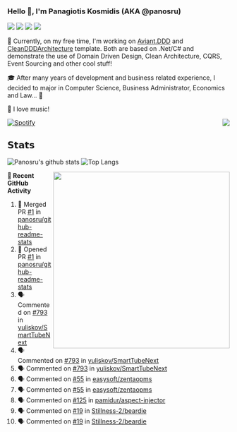 ### Hello 👋, I'm Panagiotis Kosmidis (AKA @panosru)

[![](https://visitor-badge.glitch.me/badge?page_id=panosru-github-profile)](https://github.com/panosru) [![](https://img.shields.io/badge/-Panagiotis%20Kosmidis-blue?style=flat-square&logo=Linkedin&logoColor=white&link=https://www.linkedin.com/in/panagiotiskosmidis/)](https://www.linkedin.com/in/panagiotiskosmidis/) [![](https://img.shields.io/badge/-Europass%20CV-blue?style=flat-square&logo=microsoft-word&logoColor=white&link=https://europa.eu/!yX83UF)](https://europa.eu/!yX83UF) [![](https://img.shields.io/badge/-@panosru-%231DA1F2?style=flat-square&logo=twitter&logoColor=ffffff)](https://twitter.com/panosru)

🔭 Currently, on my free time, I'm working on [Aviant.DDD](https://github.com/panosru/Aviant.DDD) and [CleanDDDArchitecture](https://github.com/panosru/CleanDDDArchitecture) template. Both are based on .Net/C# and demonstrate the use of Domain Driven Design, Clean Architecture, CQRS, Event Sourcing and other cool stuff!

🎓 After many years of development and business related experience, I decided to major in Computer Science, Business Administrator, Economics and Law... 🤯

🎵 I love music!

[![Spotify](https://novatorem.panosru.vercel.app/api/spotify)](https://open.spotify.com/user/panosru) [<img align="right" src="https://github-readme-stackoverflow.vercel.app/?userID=395187&theme=light&layout=compact">](https://stackoverflow.com/users/story/395187)

## 𝗦𝘁𝗮𝘁𝘀

<img align="top" src="https://github-stats.panosru.vercel.app/api?username=panosru&count_private=true&show_icons=true&include_all_commits=true&hide_border=true&custom_title=My%20Open%20Source%20Journey&locale=en&line_height=30" alt="Panosru's github stats" /> <img src="https://github-stats.panosru.vercel.app/api/top-langs/?username=panosru&langs_count=20&layout=compact&count_private=true&hide_border=true&locale=en&exclude_repo=github-readme-stats,panosru, cockpit_GROUPS,jamesgeorge007,hedythedev,katerina-web,.net-rnd-i18n,php-censor,framework,BetterReflection,docker-php-censor,protos,node-jinjs,protos-docs,OxyNode" alt="Top Langs" />

<img align="right" width="400" src="https://github-stats.panosru.vercel.app/api/wakatime?username=panosru&hide_border=true" />

**👣 Recent GitHub Activity**

<!--START_SECTION:activity-->
1. 🎉 Merged PR [#1](https://github.com/panosru/github-readme-stats/pull/1) in [panosru/github-readme-stats](https://github.com/panosru/github-readme-stats)
2. 💪 Opened PR [#1](https://github.com/panosru/github-readme-stats/pull/1) in [panosru/github-readme-stats](https://github.com/panosru/github-readme-stats)
3. 🗣 Commented on [#793](https://github.com/yuliskov/SmartTubeNext/issues/793) in [yuliskov/SmartTubeNext](https://github.com/yuliskov/SmartTubeNext)
4. 🗣 Commented on [#793](https://github.com/yuliskov/SmartTubeNext/issues/793) in [yuliskov/SmartTubeNext](https://github.com/yuliskov/SmartTubeNext)
5. 🗣 Commented on [#793](https://github.com/yuliskov/SmartTubeNext/issues/793) in [yuliskov/SmartTubeNext](https://github.com/yuliskov/SmartTubeNext)
6. 🗣 Commented on [#55](https://github.com/easysoft/zentaopms/issues/55) in [easysoft/zentaopms](https://github.com/easysoft/zentaopms)
7. 🗣 Commented on [#55](https://github.com/easysoft/zentaopms/issues/55) in [easysoft/zentaopms](https://github.com/easysoft/zentaopms)
8. 🗣 Commented on [#125](https://github.com/pamidur/aspect-injector/issues/125) in [pamidur/aspect-injector](https://github.com/pamidur/aspect-injector)
9. 🗣 Commented on [#19](https://github.com/Stillness-2/beardie/issues/19) in [Stillness-2/beardie](https://github.com/Stillness-2/beardie)
10. 🗣 Commented on [#19](https://github.com/Stillness-2/beardie/issues/19) in [Stillness-2/beardie](https://github.com/Stillness-2/beardie)
<!--END_SECTION:activity-->
